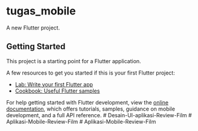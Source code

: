 # tugas_mobile

A new Flutter project.

## Getting Started

This project is a starting point for a Flutter application.

A few resources to get you started if this is your first Flutter project:

- [Lab: Write your first Flutter app](https://docs.flutter.dev/get-started/codelab)
- [Cookbook: Useful Flutter samples](https://docs.flutter.dev/cookbook)

For help getting started with Flutter development, view the
[online documentation](https://docs.flutter.dev/), which offers tutorials,
samples, guidance on mobile development, and a full API reference.
#   D e s a i n - U I - a p l i k a s i - R e v i e w - F i l m  
 #   A p l i k a s i - M o b i l e - R e v i e w - F i l m  
 #   A p l i k a s i - M o b i l e - R e v i e w - F i l m  
 